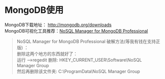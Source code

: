 # MongoDB使用
MongoDB下载地址： http://mongodb.org/downloads  
MongoDB可视化工具推荐：[NoSQL Manager for MongoDB Professional](https://www.mongodbmanager.com/download)
>NoSQL Manager for MongoDB Professional 破解方法(等我有钱在支持正版) ：  
删除这两个地方的东西就好了：  
运行 -->regedit 删除:  HKEY_CURRENT_USER\Software\NoSQL Manager Group    
然后再删除该文件夹:  C:\ProgramData\NoSQL Manager Group

